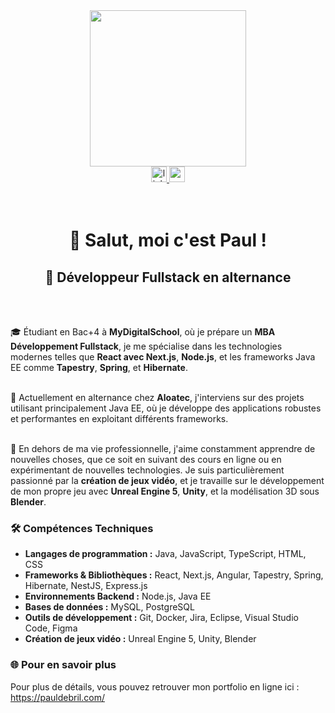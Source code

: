 <div align="center"> <img height="250" src="https://media3.giphy.com/media/fwbzI2kV3Qrlpkh59e/giphy.gif?cid=6c09b952lpbvzpdgxcnw5bn7y9y2yqfzk4j80mnkod3dfe3o&ep=v1_stickers_related&rid=giphy.gif&ct=s" /> </div> <div align="center"> <a href="https://www.linkedin.com/in/paul-debril-5a3a7122b/" target="_blank"> <img src="https://img.shields.io/static/v1?message=LinkedIn&logo=linkedin&label=&color=0077B5&logoColor=white&labelColor=&style=for-the-badge" height="25" alt="linkedin logo" /> </a> <a href="mailto:debril.paul@gmail.com" target="_blank"> <img src="https://img.shields.io/static/v1?message=Gmail&logo=gmail&label=&color=D14836&logoColor=white&labelColor=&style=for-the-badge" height="25" alt="gmail logo" /> </a> </div>
<br></br>

<h1 align="center">👋 Salut, moi c'est Paul !</h1>

<h2 align="center">🚀 Développeur Fullstack en alternance</h2> <br></br> 

<p> 🎓 Étudiant en Bac+4 à <strong>MyDigitalSchool</strong>, où je prépare un <strong>MBA Développement Fullstack</strong>, je me spécialise dans les technologies modernes telles que <strong>React avec Next.js</strong>, <strong>Node.js</strong>, et les frameworks Java EE comme <strong>Tapestry</strong>, <strong>Spring</strong>, et <strong>Hibernate</strong>.<br></br> 

💼 Actuellement en alternance chez <strong>Aloatec</strong>, j'interviens sur des projets utilisant principalement Java EE, où je développe des applications robustes et performantes en exploitant différents frameworks.<br></br> 

🌱 En dehors de ma vie professionnelle, j'aime constamment apprendre de nouvelles choses, que ce soit en suivant des cours en ligne ou en expérimentant de nouvelles technologies. Je suis particulièrement passionné par la <strong>création de jeux vidéo</strong>, et je travaille sur le développement de mon propre jeu avec <strong>Unreal Engine 5</strong>, <strong>Unity</strong>, et la modélisation 3D sous <strong>Blender</strong>. </p> 

<h3 align="left">🛠️ Compétences Techniques</h3> 
<ul align="left"> 
<li><strong>Langages de programmation :</strong> Java, JavaScript, TypeScript, HTML, CSS</li> <li><strong>Frameworks & Bibliothèques :</strong> React, Next.js, Angular, Tapestry, Spring, Hibernate, NestJS, Express.js</li> <li><strong>Environnements Backend :</strong> Node.js, Java EE</li> <li><strong>Bases de données :</strong> MySQL, PostgreSQL</li> <li><strong>Outils de développement :</strong> Git, Docker, Jira, Eclipse, Visual Studio Code, Figma</li> <li><strong>Création de jeux vidéo :</strong> Unreal Engine 5, Unity, Blender</li> </ul>

<h3 align="left">🌐 Pour en savoir plus</h3> <p align="left"> Pour plus de détails, vous pouvez retrouver mon portfolio en ligne ici : <a href="https://pauldebril.com/" target="_blank">https://pauldebril.com/</a> </p>
